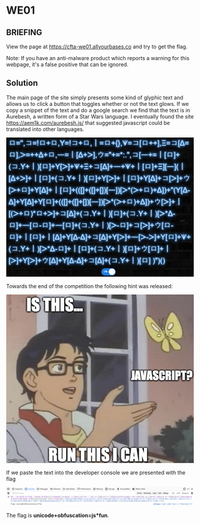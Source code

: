 # WE01
## BRIEFING
View the page at https://cfta-we01.allyourbases.co and try to get the flag.

Note: If you have an anti-malware product which reports a warning for this webpage, it's a false positive that can be ignored.

## Solution

The main page of the site simply presents some kind of glyphic text and allows us to click a button that toggles whether or not the text glows. If we copy a snippet of the text and do a google search we find that the text is in Aurebesh, a written form of a Star Wars language. I eventually found the site https://aem1k.com/aurebesh.js/ that suggested javascript could be translated into other languages.

![aurebesh](aurebesh.png)

Towards the end of the competition the following hint was released:

![hint](hint.png)

If we paste the text into the developer console we are presented with the flag

![console](console.png)

The flag is **unicode+obfuscation=js*fun**.


